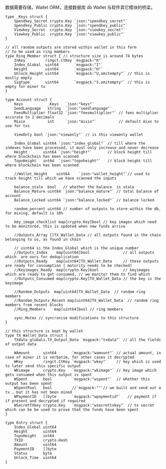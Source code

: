 数据需要存储，Wallet ORM，连接数据库 db Wallet 与软件其它模块的桥梁。

    type _Keys struct {
        Spendkey_Secret crypto.Key `json:"spendkey_secret"`
        Spendkey_Public crypto.Key `json:"spendkey_public"`
        Viewkey_Secret  crypto.Key `json:"viewkey_secret"`
        Viewkey_Public  crypto.Key `json:"viewkey_public"`
    }

    // all random outputs are stored within wallet in this form
    // to be used as ring members
    type Ring_Member struct { // structure size is around 74 bytes
        InKey         ringct.CtKey `msgpack:"K"`
        Index_Global  uint64       `msgpack:"I"`
        Height        uint64       `msgpack:"H"`
        Unlock_Height uint64       `msgpack:"U,omitempty"` // this is mostly empty
        Sigtype       uint64       `msgpack:"S,omitempty"` // this is empty for miner tx
    }

    type Account struct {
        Keys           _Keys   `json:"keys"`
        SeedLanguage   string  `json:"seedlanguage"`
        FeesMultiplier float32 `json:"feesmultiplier"` // fees multiplier accurate to 2 decimals
        Mixin          int     `json:"mixin"`          // default mixn to use for txs

        ViewOnly bool `json:"viewonly"` // is this viewonly wallet

        Index_Global uint64 `json:"index_global"` // till where the indexes have been processed, it must only increase and never decrease
        Height       uint64 `json:"height"`       // block height till where blockchain has been scanned
        TopoHeight   int64  `json:"topoheight"`   // block height till where blockchain has been scanned

        //Wallet_Height    uint64    `json:"wallet_height"`// used to track height till which we have scanned the inputs

        balance_stale  bool   // whether the balance  is stale
        Balance_Mature uint64 `json:"balance_mature"` // total balance of account
        Balance_Locked uint64 `json:"balance_locked"` // balance locked

        random_percent uint64 // number of outputs to store within the db, for mixing, default is 10%

        key_image_checklist map[crypto.Key]bool // key images which need to be monitored, this is updated when new funds arrive

        //Outputs_Array []TX_Wallet_Data // all outputs found in the chain belonging to us, as found in chain

        // uint64 si the Index_Global which is the unique number
        //Outputs_Index    map[uint64]bool               // all outputs which  are ours for deduplication
        //Outputs_Ready    map[uint64]TX_Wallet_Data     // these outputs are ready for consumption ( maturity needs to be checked)
        //Keyimages_Ready  map[crypto.Key]bool           // keyimages which are ready to get consumed, // we monitor them to find which
        //Outputs_Consumed map[crypto.Key]TX_Wallet_Data // the key is the keyimage

        //Random_Outputs  map[uint64]TX_Wallet_Data  // random ring members
        //Random_Outputs_Recent map[uint64]TX_Wallet_Data  // random ring members from recent blocks
        //Ring_Members    map[uint64]bool // ring members

        sync.Mutex // syncronise modifications to this structure
    }

    // this structure is kept by wallet
    type TX_Wallet_Data struct {
        TXdata globals.TX_Output_Data `msgpack:"txdata"` // all the fields of output data

        WAmount      uint64       `msgpack:"wamount"` // actual amount, in case of miner it is verbatim, for other cases it decrypted
        WKey         ringct.CtKey `msgpack:"wkey"`    // key which is used to later send this specific output
        WKimage      crypto.Key   `msgpack:"wkimage"` // key image which gets consumed when this output is spent
        WSpent       bool         `msgpack:"wspent"`  // whether this output has been spent
        WSpentPool   bool         //`msgpack:""`// we built and send out a tx , but it has not been mined
        WPaymentID   []byte       `msgpack:"wpaymentid"`   // payment if if present and decrypted if required
        WSecretTXkey crypto.Key   `msgpack:"wsecrettxkey"` // tx secret which can be be used to prove that the funds have been spent
    }

```
type Entry struct {
    Index_Global uint64
    Height       uint64
    TopoHeight   int64
    TXID         crypto.Hash
    Amount       uint64
    PaymentID    []byte
    Status       byte
    Unlock_Time  uint64
}
```



